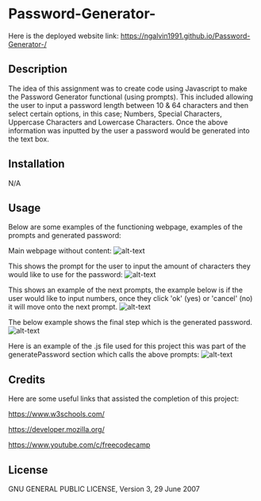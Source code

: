 # Password-Generator-

Here is the deployed website link:
https://ngalvin1991.github.io/Password-Generator-/

## Description
The idea of this assignment was to create code using Javascript to make the Password Generator functional (using prompts).
This included allowing the user to input a password length between 10 & 64 characters and then select certain options, in this case; Numbers, Special Characters, Uppercase Characters and Lowercase Characters.
Once the above information was inputted by the user a password would be generated into the text box.

## Installation

N/A 

## Usage

Below are some examples of the functioning webpage, examples of the prompts and generated password:

Main webpage without content:
![alt-text](../Password-Generator-/assets/images/mainpagescreenshot.png)

This shows the prompt for the user to input the amount of characters they would like to use for the password:
![alt-text](../Password-Generator-/assets/images/includenumberexample.png)

This shows an example of the next prompts, the example below is if the user would like to input numbers, once they click 'ok' (yes) or 'cancel' (no) it will move onto the next prompt.
![alt-text](../Password-Generator-/assets/images/characterspromptexample.png)

The below example shows the final step which is the generated password. 
![alt-text](../Password-Generator-/assets/images/generatedpasswordexample.png)

Here is an example of the .js file used for this project this was part of the generatePassword section which calls the above prompts: 
![alt-text](../Password-Generator-/assets/images/jsexampleforselections.png)

## Credits

Here are some useful links that assisted the completion of this project: 

https://www.w3schools.com/

https://developer.mozilla.org/

https://www.youtube.com/c/freecodecamp

## License 

GNU GENERAL PUBLIC LICENSE, Version 3, 29 June 2007